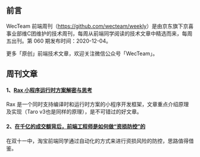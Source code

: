 ## 前言

WecTeam 前端周刊（<https://github.com/wecteam/weekly>）是由京东旗下京喜事业部维C团维护的技术周刊，每周从前端同学阅读的技术文章中精选而来，每周五出刊。第 060 期发布时间：2020-12-04。

更多「原创」前端技术文章，欢迎关注微信公众号「WecTeam」。

## 周刊文章

#### 1、[Rax 小程序运行时方案解密与思考](https://juejin.cn/post/6890428926540283918)

Rax 是一个同时支持编译时和运行时方案的小程序开发框架，文章重点介绍原理及实现（Taro v3也是同样的原理），是不可错过的好文章。

#### 2、[在千亿的成交额背后，前端工程师是如何做“资损防控”的](https://mp.weixin.qq.com/s/ZKtS47uOtjEHdEjKw0Y-uQ)

在双十一中，淘宝前端同学通过自动化的方式来进行资损风险的防控，思路值得借鉴。

